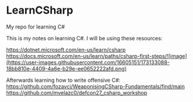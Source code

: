 # LearnCSharp
My repo for learning C#

This is my notes on learning C#. I will be using these resources: 

https://dotnet.microsoft.com/en-us/learn/csharp
https://docs.microsoft.com/en-us/learn/paths/csharp-first-steps/![image](https://user-images.githubusercontent.com/16605151/173133088-18bb810e-4409-4a6e-b29e-ee0652222afd.png)

Afterwards learning how to write offensive C#:
https://github.com/fozavci/WeaponisingCSharp-Fundamentals/find/main
https://github.com/mvelazc0/defcon27_csharp_workshop
